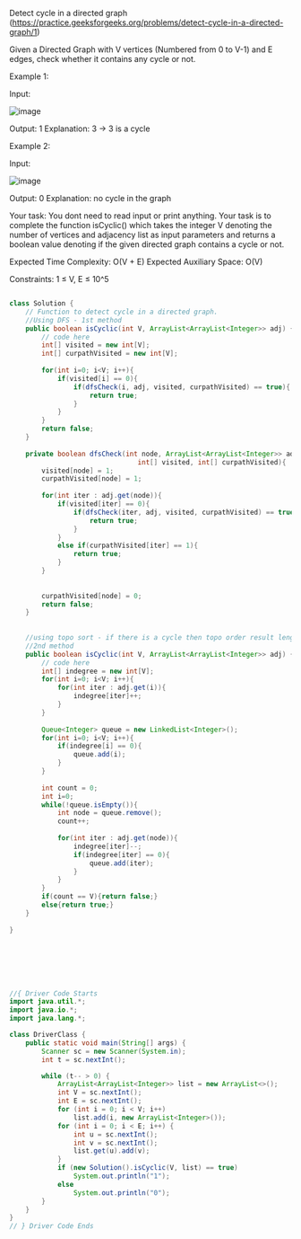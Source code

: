 Detect cycle in a directed graph (https://practice.geeksforgeeks.org/problems/detect-cycle-in-a-directed-graph/1)

Given a Directed Graph with V vertices (Numbered from 0 to V-1) and E edges, check whether it contains any cycle or not.


Example 1:

Input:

![image](https://user-images.githubusercontent.com/72649014/194493252-8eaef253-5691-4d1c-be7d-df09657e66f0.png)

Output: 1
Explanation: 3 -> 3 is a cycle


Example 2:

Input:

![image](https://user-images.githubusercontent.com/72649014/194493458-af03a1f7-f906-41f2-ac52-fd08f8c1e627.png)

Output: 0
Explanation: no cycle in the graph

Your task:
You dont need to read input or print anything. Your task is to complete the function isCyclic() which takes the integer V denoting the number of vertices and adjacency list as input parameters and returns a boolean value denoting if the given directed graph contains a cycle or not.


Expected Time Complexity: O(V + E)
Expected Auxiliary Space: O(V)


Constraints:
1 ≤ V, E ≤ 10^5




```java

class Solution {
    // Function to detect cycle in a directed graph.
    //Using DFS - 1st method
    public boolean isCyclic(int V, ArrayList<ArrayList<Integer>> adj) {
        // code here
        int[] visited = new int[V];
        int[] curpathVisited = new int[V];
        
        for(int i=0; i<V; i++){
            if(visited[i] == 0){
                if(dfsCheck(i, adj, visited, curpathVisited) == true){
                    return true;
                }
            }
        }
        return false;
    }
    
    private boolean dfsCheck(int node, ArrayList<ArrayList<Integer>> adj,
                                int[] visited, int[] curpathVisited){
        visited[node] = 1;
        curpathVisited[node] = 1;
        
        for(int iter : adj.get(node)){
            if(visited[iter] == 0){
                if(dfsCheck(iter, adj, visited, curpathVisited) == true){
                    return true;
                }
            }
            else if(curpathVisited[iter] == 1){
                return true;
            }
        }
        
        
        curpathVisited[node] = 0;
        return false;
    }
    
    
    //using topo sort - if there is a cycle then topo order result length < no. of nodes
    //2nd method
    public boolean isCyclic(int V, ArrayList<ArrayList<Integer>> adj) {
        // code here
        int[] indegree = new int[V];
        for(int i=0; i<V; i++){
            for(int iter : adj.get(i)){
                indegree[iter]++;
            }
        }
        
        Queue<Integer> queue = new LinkedList<Integer>();
        for(int i=0; i<V; i++){
            if(indegree[i] == 0){
                queue.add(i);
            }
        }
        
        int count = 0;
        int i=0;
        while(!queue.isEmpty()){
            int node = queue.remove();
            count++;
            
            for(int iter : adj.get(node)){
                indegree[iter]--;
                if(indegree[iter] == 0){
                    queue.add(iter);
                }
            }
        }
        if(count == V){return false;}
        else{return true;}
    }    
    
}







//{ Driver Code Starts
import java.util.*;
import java.io.*;
import java.lang.*;

class DriverClass {
    public static void main(String[] args) {
        Scanner sc = new Scanner(System.in);
        int t = sc.nextInt();

        while (t-- > 0) {
            ArrayList<ArrayList<Integer>> list = new ArrayList<>();
            int V = sc.nextInt();
            int E = sc.nextInt();
            for (int i = 0; i < V; i++)
                list.add(i, new ArrayList<Integer>());
            for (int i = 0; i < E; i++) {
                int u = sc.nextInt();
                int v = sc.nextInt();
                list.get(u).add(v);
            }
            if (new Solution().isCyclic(V, list) == true)
                System.out.println("1");
            else
                System.out.println("0");
        }
    }
}
// } Driver Code Ends

```


